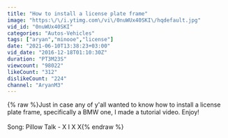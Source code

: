 ```yaml
---
title: "How to install a license plate frame"
image: "https:\/\/i.ytimg.com\/vi\/0nuWUx40SKI\/hqdefault.jpg"
vid_id: "0nuWUx40SKI"
categories: "Autos-Vehicles"
tags: ["aryan","minooe","license"]
date: "2021-06-10T13:38:23+03:00"
vid_date: "2016-12-18T01:10:30Z"
duration: "PT3M23S"
viewcount: "98022"
likeCount: "312"
dislikeCount: "224"
channel: "AryanM3"
---
```

{% raw %}Just in case any of y'all wanted to know how to install a license plate frame, specifically a BMW one, I made a tutorial video. Enjoy!<br /><br />Song: Pillow Talk - X I X X{% endraw %}
